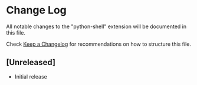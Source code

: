 # Change Log

All notable changes to the "python-shell" extension will be documented in this file.

Check [Keep a Changelog](http://keepachangelog.com/) for recommendations on how to structure this file.

## [Unreleased]

- Initial release